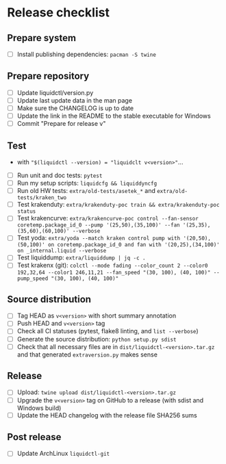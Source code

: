 # Release checklist

## Prepare system

 - [ ] Install publishing dependencies: `pacman -S twine`

## Prepare repository

 - [ ] Update liquidctl/version.py
 - [ ] Update last update data in the man page
 - [ ] Make sure the CHANGELOG is up to date
 - [ ] Update the link in the README to the stable executable for Windows
 - [ ] Commit "Prepare for release v<version>"

## Test

 - with `"$(liquidctl --version) = "liquidclt v<version>"`...
 - [ ] Run unit and doc tests: `pytest`
 - [ ] Run my setup scripts: `liquidcfg && liquiddyncfg`
 - [ ] Run old HW tests: `extra/old-tests/asetek_*` and `extra/old-tests/kraken_two`
 - [ ] Test krakenduty: `extra/krakenduty-poc train && extra/krakenduty-poc status`
 - [ ] Test krakencurve: `extra/krakencurve-poc control --fan-sensor coretemp.package_id_0 --pump '(25,50),(35,100)' --fan '(25,35),(35,60),(60,100)' --verbose`
 - [ ] Test yoda: `extra/yoda --match kraken control pump with '(20,50),(50,100)' on coretemp.package_id_0 and fan with '(20,25),(34,100)' on _internal.liquid --verbose`
 - [ ] Test liquiddump: `extra/liquiddump | jq -c .`
 - [ ] Test krakenx (git): `colctl --mode fading --color_count 2 --color0 192,32,64 --color1 246,11,21 --fan_speed "(30, 100), (40, 100)" --pump_speed "(30, 100), (40, 100)"`

## Source distribution

 - [ ] Tag HEAD as `v<version>` with short summary annotation
 - [ ] Push HEAD and `v<version>` tag
 - [ ] Check all CI statuses (pytest, flake8 linting, and `list --verbose`)
 - [ ] Generate the source distribution: `python setup.py sdist`
 - [ ] Check that all necessary files are in `dist/liquidctl-<version>.tar.gz` and that generated `extraversion.py` makes sense

## Release

 - [ ] Upload: `twine upload dist/liquidctl-<version>.tar.gz`
 - [ ] Upgrade the `v<version>` tag on GitHub to a release (with sdist and Windows build)
 - [ ] Update the HEAD changelog with the release file SHA256 sums

## Post release

 - [ ] Update ArchLinux `liquidctl-git`
